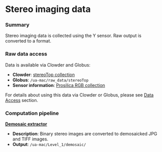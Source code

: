 # Stereo imaging data

### Summary

Stereo imaging data is collected using the Y sensor. Raw output is converted to a format.

### Raw data access

Data is available via Clowder and Globus:

* **Clowder**:  [stereoTop collection](https://terraref.ncsa.illinois.edu/clowder/collection/5728bb56e4b03269d70787b4)
* **Globus**: `/ua-mac/raw_data/stereoTop`
* **Sensor information**: [Prosilica RGB collection](https://terraref.ncsa.illinois.edu/clowder/datasets/5817873d4f0ce77b6655b269) 

For details about using this data via Clowder or Globus, please see [Data Access](/how-to-access-data.md) section.

### Computation pipeline

**[Demosaic extractor](https://github.com/terraref/extractors-stereo-rgb)**

* **Description**: Binary stereo images are converted to demosaicked JPG and TIFF images.
* **Output**: `/ua-mac/Level_1/demosaic/`



